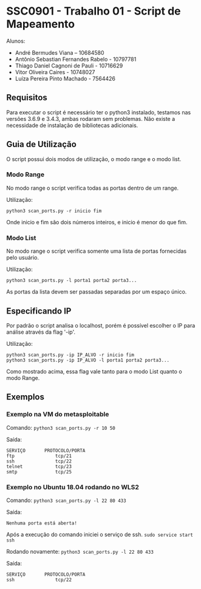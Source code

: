 # SSC0901 - Trabalho 01 - Script de Mapeamento 
Alunos:
- André Bermudes Viana – 10684580
- Antônio Sebastian Fernandes Rabelo - 10797781
- Thiago Daniel Cagnoni de Pauli - 10716629
- Vitor Oliveira Caires - 10748027
- Luíza Pereira Pinto Machado - 7564426

## Requisitos
Para executar o script é necessário ter o python3 instalado, testamos nas versões 3.6.9 e 3.4.3, ambas rodaram sem problemas.
Não existe a necessidade de instalação de bibliotecas adicionais.

## Guia de Utilização
O script possui dois modos de utilização, o modo range e o modo list.

### Modo Range
No modo range o script verifica todas as portas dentro de um range.

Utilização:
```
python3 scan_ports.py -r inicio fim
```
Onde inicio e fim são dois números inteiros, e inicio é menor do que fim.

### Modo List
No modo range o script verifica somente uma lista de portas fornecidas pelo usuário.

Utilização:
```
python3 scan_ports.py -l porta1 porta2 porta3...
```
As portas da lista devem ser passadas separadas por um espaço único.

## Especificando IP
Por padrão o script analisa o localhost, porém é possível escolher o IP para análise através da flag '-ip'.

Utilização:
```
python3 scan_ports.py -ip IP_ALVO -r inicio fim
python3 scan_ports.py -ip IP_ALVO -l porta1 porta2 porta3...
```
Como mostrado acima, essa flag vale tanto para o modo List quanto o modo Range.

## Exemplos
### Exemplo na VM do metasploitable
Comando:
```python3 scan_ports.py -r 10 50```

Saída:
```  
SERVIÇO       PROTOCOLO/PORTA
ftp               tcp/21
ssh               tcp/22
telnet            tcp/23
smtp              tcp/25
```

### Exemplo no Ubuntu 18.04 rodando no WLS2
Comando:
```python3 scan_ports.py -l 22 80 433```

Saída:
```  
Nenhuma porta está aberta!
```

Após a execução do comando iniciei o serviço de ssh.
```sudo service start ssh```

Rodando novamente:
```python3 scan_ports.py -l 22 80 433```

Saída:
```  
SERVIÇO       PROTOCOLO/PORTA
ssh               tcp/22
```
